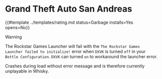 # Grand Theft Auto San Andreas
<!-- script:Aliases [
    "GTA SA",
    "GTA San Andreas",
    "Grand Theft Auto SA"
] -->

{{#template ../templates/rating.md status=Garbage installs=Yes opens=No}}

> [!WARNING]
> The Rockstar Games Launcher will fail with the `The Rockstar Games Launcher failed to initialize!` error when `DXVK` is turned `off` in your `Bottle Configuration`. `DXVK` can turned `on` to workaround the launcher error.

Crashes during load without error message and is therefore currently unplayable in Whisky.
